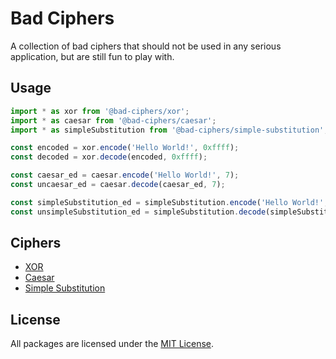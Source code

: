 # Bad Ciphers

A collection of bad ciphers that should not be used in any serious application, but are still fun to play with.

## Usage

```typescript
import * as xor from '@bad-ciphers/xor';
import * as caesar from '@bad-ciphers/caesar';
import * as simpleSubstitution from '@bad-ciphers/simple-substitution';

const encoded = xor.encode('Hello World!', 0xffff);
const decoded = xor.decode(encoded, 0xffff);

const caesar_ed = caesar.encode('Hello World!', 7);
const uncaesar_ed = caesar.decode(caesar_ed, 7);

const simpleSubstitution_ed = simpleSubstitution.encode('Hello World!', 'zyxwvutsrqponmlkjihgfedcba');
const unsimpleSubstitution_ed = simpleSubstitution.decode(simpleSubstitution_ed, 'zyxwvutsrqponmlkjihgfedcba');
```

## Ciphers

- [XOR](./packages/xor/README.md)
- [Caesar](./packages/caesar/README.md)
- [Simple Substitution](./packages/simple-substitution/README.md)

## License

All packages are licensed under the [MIT License](./LICENSE).
